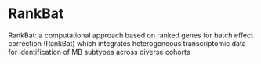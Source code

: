 # RankBat
RankBat: a computational approach based on ranked genes for batch effect correction (RankBat) which integrates heterogeneous transcriptomic data for identification of MB subtypes across diverse cohorts
